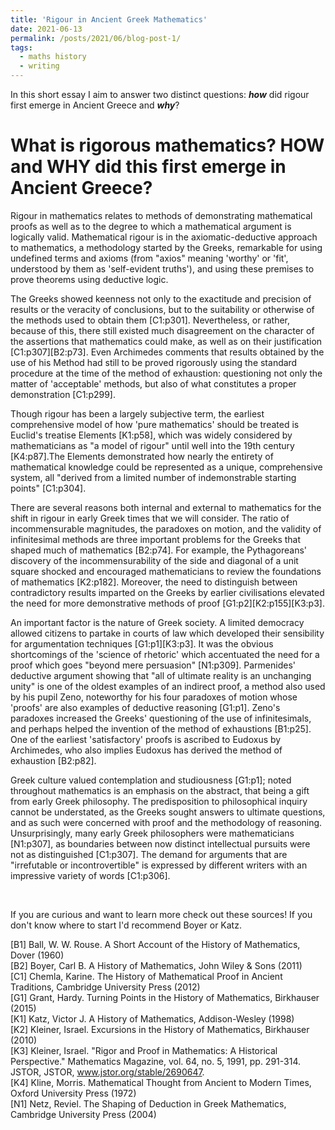 ```yaml
---
title: 'Rigour in Ancient Greek Mathematics'
date: 2021-06-13
permalink: /posts/2021/06/blog-post-1/
tags:
  - maths history
  - writing
---
```


In this short essay I aim to answer two distinct questions: **_how_** did rigour first emerge in Ancient Greece and **_why_**? 

What is rigorous mathematics? HOW and WHY did this first emerge in Ancient Greece? 
======

Rigour in mathematics relates to methods of demonstrating mathematical proofs as well as to the degree to which a mathematical argument is logically valid. Mathematical rigour is in the axiomatic-deductive approach to mathematics, a methodology started by the Greeks, remarkable for using undefined terms and axioms (from "axios" meaning 'worthy' or 'fit', understood by them as 'self-evident truths'), and using these premises to prove theorems using deductive logic. 

The Greeks showed keenness not only to the exactitude and precision of results or the veracity of conclusions, but to the suitability or otherwise of the methods used to obtain 
them [C1:p301]. Nevertheless, or rather, because of this, there still existed much disagreement on the character of the assertions that mathematics could make, as well as on their justification [C1:p307][B2:p73]. Even Archimedes comments that results obtained by the use of his Method had still to be proved rigorously using the standard procedure at the time of the method of exhaustion: questioning not only the matter of 'acceptable' methods, but also of what constitutes a proper demonstration [C1:p299]. 

Though rigour has been a largely subjective term, the earliest comprehensive model of how 'pure mathematics' should be treated is Euclid's treatise Elements [K1:p58], which was widely considered by mathematicians as "a model of rigour" until well into the 19th century [K4:p87].The Elements demonstrated how nearly the entirety of mathematical knowledge could be represented as a unique, comprehensive system, all "derived from a limited number of indemonstrable starting points" [C1:p304]. 

There are several reasons both internal and external to mathematics for the shift in rigour in early Greek times that we will consider. The ratio of incommensurable magnitudes, the paradoxes on motion, and the validity of infinitesimal methods are three important problems for the Greeks that shaped much of mathematics [B2:p74]. For example, the Pythagoreans' discovery of the incommensurability of the side and diagonal of a unit square shocked and encouraged mathematicians to review the foundations of mathematics [K2:p182]. Moreover, the need to distinguish between contradictory results imparted on the Greeks by earlier civilisations elevated the need for more demonstrative methods of proof [G1:p2][K2:p155][K3:p3]. 

An important factor is the nature of Greek society. A limited democracy allowed citizens to partake in courts of law which developed their sensibility for argumentation 
techniques [G1:p1][K3:p3]. It was the obvious shortcomings of the 'science of rhetoric' which accentuated the need for a proof which goes "beyond mere persuasion" 
[N1:p309]. Parmenides' deductive argument showing that "all of ultimate reality is an unchanging unity" is one of the oldest examples of an indirect proof, a method also used 
by his pupil Zeno, noteworthy for his four paradoxes of motion whose 'proofs' are also examples of deductive reasoning [G1:p1]. Zeno's paradoxes increased the Greeks' 
questioning of the use of infinitesimals, and perhaps helped the invention of the method of exhaustions [B1:p25]. One of the earliest 'satisfactory' proofs is ascribed to Eudoxus by Archimedes, who also implies Eudoxus has derived the method of exhaustion [B2:p82]. 

Greek culture valued contemplation and studiousness [G1:p1]; noted throughout mathematics is an emphasis on the abstract, that being a gift from early Greek philosophy. The predisposition to philosophical inquiry cannot be understated, as the Greeks sought answers to ultimate questions, and as such were concerned with proof and the methodology of reasoning. Unsurprisingly, many early Greek philosophers were mathematicians [N1:p307], as boundaries between now distinct intellectual pursuits were not as distinguished [C1:p307]. The demand for arguments that are "irrefutable or incontrovertible" is expressed by different writers with an impressive variety of words [C1:p306]. 


<br>

If you are curious and want to learn more check out these sources! If you don't know where to start I'd recommend Boyer or Katz. <br>

[B1] Ball, W. W. Rouse. A Short Account of the History of Mathematics, Dover (1960) <br>
[B2] Boyer, Carl B. A History of Mathematics, John Wiley & Sons (2011) <br>
[C1] Chemla, Karine. The History of Mathematical Proof in Ancient Traditions, Cambridge University Press (2012) <br>
[G1] Grant, Hardy. Turning Points in the History of Mathematics, Birkhauser (2015) <br>
[K1] Katz, Victor J. A History of Mathematics, Addison-Wesley (1998) <br>
[K2] Kleiner, Israel. Excursions in the History of Mathematics, Birkhauser (2010) <br>
[K3] Kleiner, Israel. "Rigor and Proof in Mathematics: A Historical Perspective." Mathematics Magazine, vol. 64, no. 5, 1991, pp. 291-314. JSTOR, JSTOR, www.jstor.org/stable/2690647. <br>
[K4] Kline, Morris. Mathematical Thought from Ancient to Modern Times, Oxford University Press (1972) <br>
[N1] Netz, Reviel. The Shaping of Deduction in Greek Mathematics, Cambridge University Press (2004) <br>


